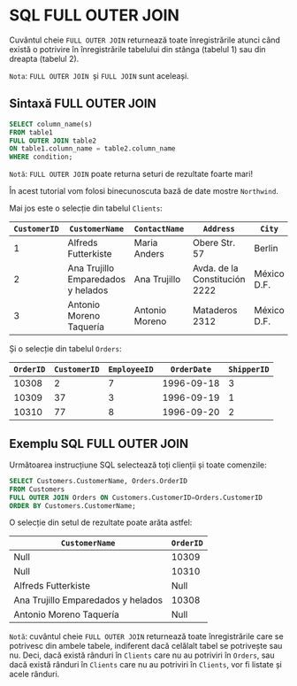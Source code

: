 # SQL FULL OUTER JOIN

Cuvântul cheie `FULL OUTER JOIN` returnează toate înregistrările atunci când există o potrivire în înregistrările tabelului din stânga (tabelul 1) sau din dreapta (tabelul 2).

`Nota`: `FULL OUTER JOIN `și `FULL JOIN` sunt aceleași.

## Sintaxă FULL OUTER JOIN

```sql
SELECT column_name(s)
FROM table1
FULL OUTER JOIN table2
ON table1.column_name = table2.column_name
WHERE condition;
```

`Notă`: `FULL OUTER JOIN` poate returna seturi de rezultate foarte mari!


În acest tutorial vom folosi binecunoscuta bază de date mostre `Northwind`.

Mai jos este o selecție din tabelul `Clients`:

| `CustomerID` | `CustomerName`                      | `ContactName`    | `Address`                          | `City`           | `PostalCode` | `Country` |
|------------|----------------------------------|-----------------|----------------------------------|----------------|------------|---------|
| 1          | Alfreds Futterkiste              | Maria Anders    | Obere Str. 57                    | Berlin         | 12209      | Germany |
| 2          | Ana Trujillo Emparedados y helados| Ana Trujillo    | Avda. de la Constitución 2222    | México D.F.    | 05021      | Mexico  |
| 3          | Antonio Moreno Taquería          | Antonio Moreno  | Mataderos 2312                   | México D.F.    | 05023      | Mexico  |


Și o selecție din tabelul `Orders`:

| `OrderID` | `CustomerID` | `EmployeeID` | `OrderDate`  | `ShipperID` |
|---------|------------|------------|------------|-----------|
| 10308   | 2          | 7          | 1996-09-18 | 3         |
| 10309   | 37         | 3          | 1996-09-19 | 1         |
| 10310   | 77         | 8          | 1996-09-20 | 2         |


## Exemplu SQL FULL OUTER JOIN
Următoarea instrucțiune SQL selectează toți clienții și toate comenzile:

```sql
SELECT Customers.CustomerName, Orders.OrderID
FROM Customers
FULL OUTER JOIN Orders ON Customers.CustomerID=Orders.CustomerID
ORDER BY Customers.CustomerName;
```

O selecție din setul de rezultate poate arăta astfel:

| `CustomerName`                       | `OrderID` |
|------------------------------------|---------|
| Null                               | 10309   |
| Null                               | 10310   |
| Alfreds Futterkiste                | Null    |
| Ana Trujillo Emparedados y helados | 10308   |
| Antonio Moreno Taquería            | Null    |

`Notă`: cuvântul cheie `FULL OUTER JOIN` returnează toate înregistrările care se potrivesc din ambele tabele, indiferent dacă celălalt tabel se potrivește sau nu. Deci, dacă există rânduri în `Clients` care nu au potriviri în `Orders`, sau dacă există rânduri în `Clients` care nu au potriviri în `Clients`, vor fi listate și acele rânduri.


